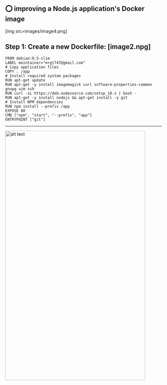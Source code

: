 ## :o: improving a Node.js application's Docker image

[img src=images/image4.png]


**Step 1:** Create a new Dockerfile: 
[image2.npg]
------------------------------
```
FROM debian:9.5-slim
LABEL maintainer="mrgt747@gmail.com"
# Copy application files
COPY . /app
# Install required system packages
RUN apt-get update
RUN apt-get -y install imagemagick curl software-properties-common gnupg vim ssh
RUN curl -sL https://deb.nodesource.com/setup_10.x | bash -
RUN apt-get -y install nodejs && apt-get install -y git
# Install NPM dependencies
RUN npm install --prefix /app
EXPOSE 80
CMD ["npm", "start", "--prefix", "app"]
ENTRYPOINT ["git"]

```
------------------------------

<img src=images/image1.png  alt="alt text" width="450" height="800">
